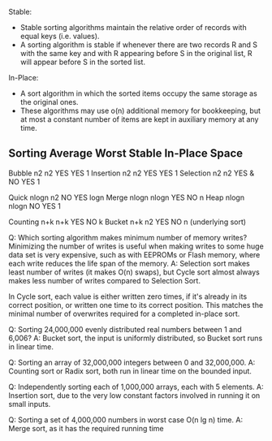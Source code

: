 Stable: 
- Stable sorting algorithms maintain the relative order of records with equal keys (i.e. values). 
- A sorting algorithm is stable if whenever there are two records R and S with the same key and with R appearing before S in the original list, R will appear before S in the sorted list.

In-Place:
- A sort algorithm in which the sorted items occupy the same storage as the original ones.
- These algorithms may use o(n) additional memory for bookkeeping, but at most a constant number of items are kept in auxiliary memory at any time.


Sorting			Average			Worst		Stable		In-Place	Space
---------------------------------------------------------------------
Bubble			n2				n2			YES			YES			1
Insertion		n2				n2			YES			YES			1
Selection		n2				n2			YES & NO		YES			1

Quick			nlogn			n2			NO			YES			logn
Merge			nlogn			nlogn		YES			NO			n
Heap				nlogn			nlogn		NO			YES			1

Counting			n+k				n+k			YES			NO			k
Bucket			n+k				n2			YES			NO			n
										(underlying
											sort)


Q: Which sorting algorithm makes minimum number of memory writes?
Minimizing the number of writes is useful when making writes to some huge data set is very expensive, such as with EEPROMs or Flash memory, where each write reduces the life span of the memory.
A: Selection sort makes least number of writes (it makes O(n) swaps), but Cycle sort almost always makes less number of writes compared to Selection Sort.

In Cycle sort, each value is either written zero times, if it's already in its correct position, or written one time to its correct position. This matches the minimal number of overwrites required for a completed in-place sort.

Q: Sorting 24,000,000 evenly distributed real numbers between 1 and 6,006?
A: Bucket sort, the input is uniformly distributed, so Bucket sort runs in linear time.

Q: Sorting an array of 32,000,000 integers between 0 and 32,000,000.
A: Counting sort or Radix sort, both run in linear time on the bounded input.

Q: Independently sorting each of 1,000,000 arrays, each with 5 elements.
A: Insertion sort, due to the very low constant factors involved in running it on small inputs. 

Q: Sorting a set of 4,000,000 numbers in worst case O(n lg n) time.
A: Merge sort, as it has the required running time

